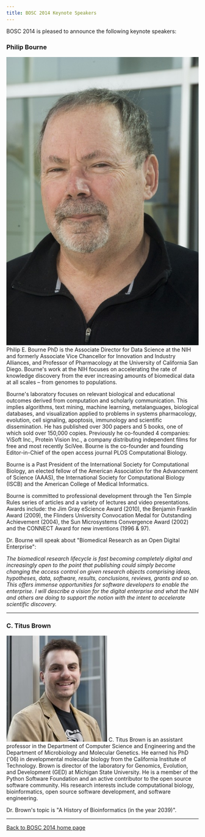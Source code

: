 ```yaml
---
title: BOSC 2014 Keynote Speakers
---
```


BOSC 2014 is pleased to announce the following keynote speakers:

### Philip Bourne

![Philip Bourne](PhilipBourne.jpg "fig:Philip Bourne") Philip E. Bourne
PhD is the Associate Director for Data Science at the NIH and formerly
Associate Vice Chancellor for Innovation and Industry Alliances, and
Professor of Pharmacology at the University of California San Diego.
Bourne's work at the NIH focuses on accelerating the rate of knowledge
discovery from the ever increasing amounts of biomedical data at all
scales – from genomes to populations.

Bourne's laboratory focuses on relevant biological and educational
outcomes derived from computation and scholarly communication. This
implies algorithms, text mining, machine learning, metalanguages,
biological databases, and visualization applied to problems in systems
pharmacology, evolution, cell signaling, apoptosis, immunology and
scientific dissemination. He has published over 300 papers and 5 books,
one of which sold over 150,000 copies. Previously he co-founded 4
companies: ViSoft Inc., Protein Vision Inc., a company distributing
independent films for free and most recently SciVee. Bourne is the
co-founder and founding Editor-in-Chief of the open access journal PLOS
Computational Biology.

Bourne is a Past President of the International Society for
Computational Biology, an elected fellow of the American Association for
the Advancement of Science (AAAS), the International Society for
Computational Biology (ISCB) and the American College of Medical
Informatics.

Bourne is committed to professional development through the Ten Simple
Rules series of articles and a variety of lectures and video
presentations. Awards include: the Jim Gray eScience Award (2010), the
Benjamin Franklin Award (2009), the Flinders University Convocation
Medal for Outstanding Achievement (2004), the Sun Microsystems
Convergence Award (2002) and the CONNECT Award for new inventions (1996
& 97).

Dr. Bourne will speak about "Biomedical Research as an Open Digital
Enterprise":

*The biomedical research lifecycle is fast becoming completely digital
and increasingly open to the point that publishing could simply become
changing the access control on given research objects comprising ideas,
hypotheses, data, software, results, conclusions, reviews, grants and so
on. This offers immense opportunities for software developers to enable
the enterprise. I will describe a vision for the digital enterprise and
what the NIH and others are doing to support the notion with the intent
to accelerate scientific discovery.*

------------------------------------------------------------------------

### C. Titus Brown

![C. Titus Brown](TitusBrown.jpg "fig:C. Titus Brown") C. Titus Brown is
an assistant professor in the Department of Computer Science and
Engineering and the Department of Microbiology and Molecular Genetics.
He earned his PhD ('06) in developmental molecular biology from the
California Institute of Technology. Brown is director of the laboratory
for Genomics, Evolution, and Development (GED) at Michigan State
University. He is a member of the Python Software Foundation and an
active contributor to the open source software community. His research
interests include computational biology, bioinformatics, open source
software development, and software engineering.

Dr. Brown's topic is "A History of Bioinformatics (in the year 2039)".

------------------------------------------------------------------------

[Back to BOSC 2014 home page](BOSC_2014 "wikilink")
